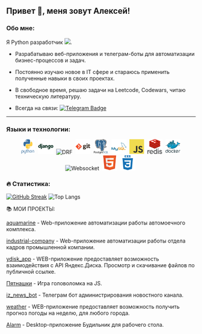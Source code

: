 ## Привет 👋, меня зовут Алексей!

<!--
**SwedL/SwedL** is a ✨ _special_ ✨ repository because its `README.md` (this file) appears on your GitHub profile.

Here are some ideas to get you started:

- 🔭 I’m currently working on ...
- 🌱 I’m currently learning ...
- 👯 I’m looking to collaborate on ...
- 🤔 I’m looking for help with ...
- 💬 Ask me about ...
- 📫 How to reach me: ...
- 😄 Pronouns: ...
- ⚡ Fun fact: ...
-->

### Обо мне:
Я Python разработчик <img src="https://media.giphy.com/media/m6pvmOSXuTEPaKFWBz/giphy.gif" width="30">.
- Разрабатываю веб-приложения и телеграм-боты для автоматизации бизнес-процессов и задач.

- Постоянно изучаю новое в IT сфере и стараюсь применить полученные навыки в своих проектах.

- В свободное время, решаю задачи на Leetcode, Codewars, читаю техническую литературу.

- Всегда на связи: [![Telegram Badge](https://img.shields.io/badge/-@osminin555-blue?style=flat&logo=Telegram&logoColor=white)](https://t.me/osminin555)

---
### Языки и технологии:
<div id="badges" align="center">
  <img src="https://github.com/devicons/devicon/blob/master/icons/python/python-original-wordmark.svg" title="Python" alt="Python" width="40" height="40"/>&nbsp;
  <img src="https://github.com/devicons/devicon/blob/master/icons/django/django-plain-wordmark.svg" title="Django" alt="Django" width="40" height="40"/>&nbsp;
  <img src="https://img.shields.io/badge/DRF-2C2C2C?style=for-the-badge&logo=DRF&logoColor=red" title="DRF" alt="DRF" width="40" height="40"/>&nbsp;
<!--   <img src="https://github.com/devicons/devicon/blob/master/icons/djangorest/djangorest-line-wordmark.svg" title="DRF" alt="DRF" width="40" height="40"/>&nbsp; -->
<!--   <img src="https://i.ibb.co/tQPwNXY/DRF.png" title="DRF" alt="DRF" width="40" height="40"/>&nbsp; -->
  <img src="https://github.com/devicons/devicon/blob/master/icons/git/git-original-wordmark.svg" title="Git" alt="Git" width="40" height="40"/>&nbsp;
  <img src="https://github.com/devicons/devicon/blob/master/icons/postgresql/postgresql-original-wordmark.svg" title="PostgreSQL" alt="PostgreSQL" width="40" height="40"/>&nbsp;
  <img src="https://github.com/devicons/devicon/blob/master/icons/mysql/mysql-original-wordmark.svg" title="MySQL" alt="MySQL" width="40" height="40"/>&nbsp;
  <img src="https://github.com/devicons/devicon/blob/master/icons/javascript/javascript-original.svg" title="JavaScript" alt="JavaScript" width="40" height="40"/>&nbsp;
  <img src="https://github.com/devicons/devicon/blob/master/icons/redis/redis-original-wordmark.svg" title="Redis" alt="Redis" width="40" height="40"/>&nbsp;
  <img src="https://github.com/devicons/devicon/blob/master/icons/docker/docker-original-wordmark.svg" title="Docker" alt="Docker" width="40" height="40"/>&nbsp;
<!--   <img src="https://github.com/devicons/devicon/blob/master/icons/swagger/swagger-original-wordmark.svg" title="Swagger" alt="Swagger" width="40" height="40"/>&nbsp; -->
  <img src="https://i.ibb.co/k8BsT8b/websocket-1.png" title="Websocket" alt="Websocket" width="40" height="40"/>&nbsp;
<!--   <img src="https://github.com/devicons/devicon/blob/master/icons/selenium/selenium-original.svg"  title="Selenium" alt="Selenium" width="40" height="40"/>&nbsp; -->
<!--   <img src="https://github.com/devicons/devicon/blob/master/icons/sass/sass-original.svg"  title="Sass" alt="Sass" width="40" height="40"/>&nbsp; -->
  <img src="https://github.com/devicons/devicon/blob/master/icons/html5/html5-original.svg" title="HTML5" alt="HTML" width="40" height="40"/>&nbsp;
  <img src="https://github.com/devicons/devicon/blob/master/icons/css3/css3-plain-wordmark.svg"  title="CSS3" alt="CSS" width="40" height="40"/>&nbsp;
<!--   <img src="https://github.com/devicons/devicon/blob/master/icons/qt/qt-original.svg" title="Qt" alt="Qt" width="40" height="40"/>&nbsp; -->
</div>


### :fire: Статистика:
[![GitHub Streak](https://github-readme-streak-stats.herokuapp.com?user=swedl&theme=github-dark-blue&hide_border=true)](https://git.io/streak-stats)
 ![Top Langs](https://github-readme-stats.vercel.app/api/top-langs/?username=swedl&theme=github_dark&hide_border=true&layout=compact)

:books: МОИ ПРОЕКТЫ:

<a href="https://github.com/SwedL/aquamarine">aquamarine</a> - Web-приложение автоматизации работы автомоечного комплекса.

<a href="https://github.com/SwedL/industrial-company">industrial-company</a> - Web-приложение автоматизации работы отдела кадров промышленной компании.

<a href="https://github.com/SwedL/ydisk_app">ydisk_app</a> - WEB-приложение предоставляет возможность взаимодействия с API Яндекс.Диска.
Просмотр и скачивание файлов по публичной ссылке.

<a href="https://github.com/SwedL/fifteen">Пятнашки</a> - Игра головоломка на JS.

<a href="https://github.com/SwedL/iz_news_bot">iz_news_bot</a> - Телеграм бот администрирования новостного канала.

<a href="https://github.com/SwedL/weather">weather</a> - WEB-приложение предоставляет возможность получить прогноз погоды на неделю, для любого города.

<a href="https://github.com/SwedL/Alarm">Alarm</a> - Desktop-приложение Будильник для рабочего стола.

